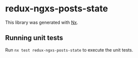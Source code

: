 # redux-ngxs-posts-state

This library was generated with [Nx](https://nx.dev).

## Running unit tests

Run `nx test redux-ngxs-posts-state` to execute the unit tests.
